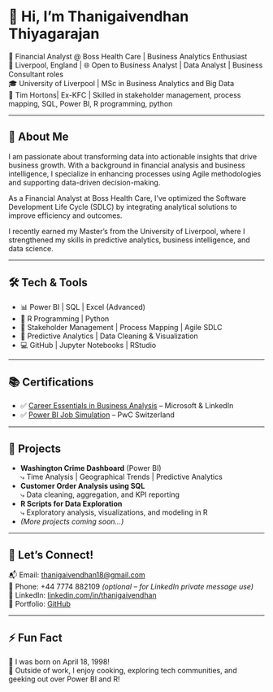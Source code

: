 # 👋 Hi, I’m Thanigaivendhan Thiyagarajan

🎯 Financial Analyst @ Boss Health Care | Business Analytics Enthusiast  
📍 Liverpool, England | 🌐 Open to Business Analyst | Data Analyst | Business Consultant roles  
🎓 University of Liverpool | MSc in Business Analytics and Big Data  
💼 Tim Hortons| Ex-KFC | Skilled in stakeholder management, process mapping, SQL, Power BI, R programming, python  

---

## 🚀 About Me

I am passionate about transforming data into actionable insights that drive business growth. With a background in financial analysis and business intelligence, I specialize in enhancing processes using Agile methodologies and supporting data-driven decision-making.

As a Financial Analyst at Boss Health Care, I’ve optimized the Software Development Life Cycle (SDLC) by integrating analytical solutions to improve efficiency and outcomes.  

I recently earned my Master’s from the University of Liverpool, where I strengthened my skills in predictive analytics, business intelligence, and data science.

---

## 🛠️ Tech & Tools

- 📊 Power BI | SQL | Excel (Advanced)  
- 🧮 R Programming | Python
- 🔄 Stakeholder Management | Process Mapping | Agile SDLC  
- 🧠 Predictive Analytics | Data Cleaning & Visualization  
- 💻 GitHub | Jupyter Notebooks | RStudio  

---

## 📚 Certifications

- ✅ [Career Essentials in Business Analysis](https://www.linkedin.com/learning/certificates/...) – Microsoft & LinkedIn  
- ✅ [Power BI Job Simulation](https://www.theforage.com/...) – PwC Switzerland  

---

## 📂 Projects

- **Washington Crime Dashboard** (Power BI)  
  ⤷ Time Analysis | Geographical Trends | Predictive Analytics  
- **Customer Order Analysis using SQL**  
  ⤷ Data cleaning, aggregation, and KPI reporting  
- **R Scripts for Data Exploration**  
  ⤷ Exploratory analysis, visualizations, and modeling in R  
- *(More projects coming soon...)*

---

## 🤝 Let’s Connect!

📬 Email: thanigaivendhan18@gmail.com  
📱 Phone: +44 7774 882109 *(optional – for LinkedIn private message use)*  
🔗 LinkedIn: [linkedin.com/in/thanigaivendhan](https://www.linkedin.com/in/thanigaivendhan)  
💼 Portfolio: [GitHub](https://github.com/thanigaivendhan)

---

## ⚡ Fun Fact

🎂 I was born on April 18, 1998!  
🍳 Outside of work, I enjoy cooking, exploring tech communities, and geeking out over Power BI and R!


<!---
Thanigaivendhan/Thanigaivendhan is a ✨ special ✨ repository because its `README.md` (this file) appears on your GitHub profile.
You can click the Preview link to take a look at your changes.
--->
